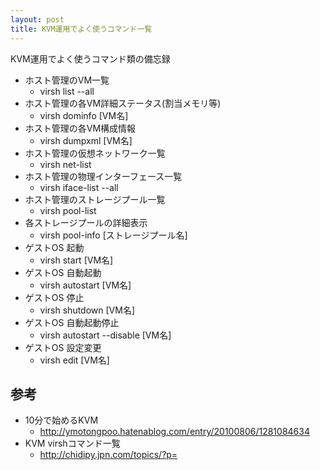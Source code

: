 ```yaml
---
layout: post
title: KVM運用でよく使うコマンド一覧
---
```

KVM運用でよく使うコマンド類の備忘録
<!-- more -->

- ホスト管理のVM一覧 
  -  virsh list --all
- ホスト管理の各VM詳細ステータス(割当メモリ等)
  - virsh dominfo [VM名]
- ホスト管理の各VM構成情報
  - virsh dumpxml [VM名]
- ホスト管理の仮想ネットワーク一覧
  - virsh net-list
- ホスト管理の物理インターフェース一覧
  - virsh iface-list --all
- ホスト管理のストレージプール一覧
  -  virsh  pool-list
- 各ストレージプールの詳細表示
  - virsh  pool-info [ストレージプール名]
- ゲストOS 起動
  - virsh start [VM名]
- ゲストOS 自動起動
  - virsh autostart [VM名]
- ゲストOS 停止
  - virsh shutdown [VM名]
- ゲストOS 自動起動停止
  - virsh autostart --disable [VM名]
- ゲストOS 設定変更
  - virsh edit [VM名]


## 参考
- 10分で始めるKVM
  - http://ymotongpoo.hatenablog.com/entry/20100806/1281084634
- KVM virshコマンド一覧
  - http://chidipy.jpn.com/topics/?p=
